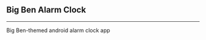 ## Big Ben Alarm Clock
______________________________________
Big Ben-themed android alarm clock app

